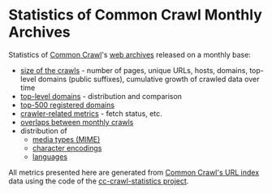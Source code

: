 Statistics of Common Crawl Monthly Archives
===========================================

Statistics of [Common Crawl](https://commoncrawl.org/)'s [web archives](https://commoncrawl.org/the-data/get-started/) released on a monthly base:

* [size of the crawls](plots/crawlsize) - number of pages, unique URLs, hosts, domains, top-level domains (public suffixes), cumulative growth of crawled data over time
* [top-level domains](plots/tlds) - distribution and comparison
* [top-500 registered domains](plots/domains.md)
* [crawler-related metrics](plots/crawlermetrics) - fetch status, etc.
* [overlaps between monthly crawls](plots/crawloverlap)
* distribution of
    - [media types (MIME)](plots/mimetypes)
	- [character encodings](plots/charsets.md)
	- [languages](plots/languages.md)

All metrics presented here are generated from [Common Crawl's URL index](https://index.commoncrawl.org/) data using the code of the [cc-crawl-statistics project](https://github.com/commoncrawl/cc-crawl-statistics).

